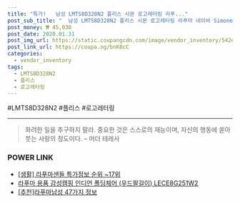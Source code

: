```yaml
--- 
title: "특가!   남성 LMTS8D328N2 플리스 시몬 로고레터링 라푸..." 
post_sub_title: "  남성 LMTS8D328N2 플리스 시몬 로고레터링 라푸마 네이비 Simone 맨투맨" 
post_money: ₩ 45,030 
post_date: 2020.01.31 
post_img_url: https://static.coupangcdn.com/image/vendor_inventory/542e/af90a182d3022a10c9af74ede11537f8fac1dcd0d9929377cc526787cf46.jpg 
post_link_url: https://coupa.ng/bnK8cC 
categories: 
  - vendor_inventory 
tags: 
  - LMTS8D328N2 
  - 플리스 
  - 로고레터링 
--- 
```

  #LMTS8D328N2 #플리스 #로고레터링 
<hr> 

> 화려한 일을 추구하지 말라. 중요한 것은 스스로의 재능이며, 자신의 행동에 쏟아 붓는 사랑의 정도이다. – 머더 테레사 


### POWER LINK

* <a href="https://blog.naver.com/sakai111/221777830203" target="_blank"> [생활] 라푸마샌들 특가정보 순위 ~17위</a>
* <a href="https://blog.naver.com/sakai111/221785755360" target="_blank">라푸마 용품 감성캠핑 인디언 폴딩체어 (우드팔걸이) LECE8G251W2</a>
* <a href="https://blog.naver.com/fasyy4321/221791649409" target="_blank">[추천]라푸마남성 47가지 정보</a>
